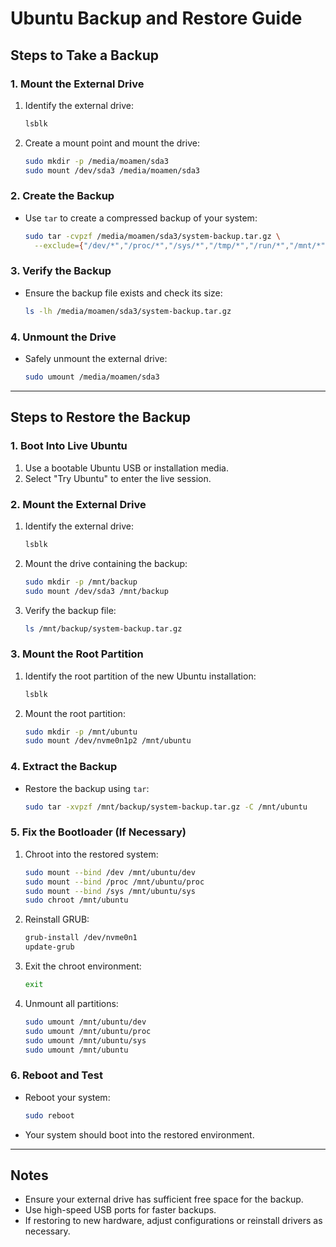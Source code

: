 # Ubuntu Backup and Restore Guide

## Steps to Take a Backup

### 1. Mount the External Drive
1. Identify the external drive:
   ```bash
   lsblk
   ```
2. Create a mount point and mount the drive:
   ```bash
   sudo mkdir -p /media/moamen/sda3
   sudo mount /dev/sda3 /media/moamen/sda3
   ```

### 2. Create the Backup
- Use `tar` to create a compressed backup of your system:
  ```bash
  sudo tar -cvpzf /media/moamen/sda3/system-backup.tar.gz \
    --exclude={"/dev/*","/proc/*","/sys/*","/tmp/*","/run/*","/mnt/*","/media/*","/lost+found","/swapfile"} /
  ```

### 3. Verify the Backup
- Ensure the backup file exists and check its size:
  ```bash
  ls -lh /media/moamen/sda3/system-backup.tar.gz
  ```

### 4. Unmount the Drive
- Safely unmount the external drive:
  ```bash
  sudo umount /media/moamen/sda3
  ```

---

## Steps to Restore the Backup

### 1. Boot Into Live Ubuntu
1. Use a bootable Ubuntu USB or installation media.
2. Select "Try Ubuntu" to enter the live session.

### 2. Mount the External Drive
1. Identify the external drive:
   ```bash
   lsblk
   ```
2. Mount the drive containing the backup:
   ```bash
   sudo mkdir -p /mnt/backup
   sudo mount /dev/sda3 /mnt/backup
   ```
3. Verify the backup file:
   ```bash
   ls /mnt/backup/system-backup.tar.gz
   ```

### 3. Mount the Root Partition
1. Identify the root partition of the new Ubuntu installation:
   ```bash
   lsblk
   ```
2. Mount the root partition:
   ```bash
   sudo mkdir -p /mnt/ubuntu
   sudo mount /dev/nvme0n1p2 /mnt/ubuntu
   ```

### 4. Extract the Backup
- Restore the backup using `tar`:
  ```bash
  sudo tar -xvpzf /mnt/backup/system-backup.tar.gz -C /mnt/ubuntu
  ```

### 5. Fix the Bootloader (If Necessary)
1. Chroot into the restored system:
   ```bash
   sudo mount --bind /dev /mnt/ubuntu/dev
   sudo mount --bind /proc /mnt/ubuntu/proc
   sudo mount --bind /sys /mnt/ubuntu/sys
   sudo chroot /mnt/ubuntu
   ```
2. Reinstall GRUB:
   ```bash
   grub-install /dev/nvme0n1
   update-grub
   ```
3. Exit the chroot environment:
   ```bash
   exit
   ```
4. Unmount all partitions:
   ```bash
   sudo umount /mnt/ubuntu/dev
   sudo umount /mnt/ubuntu/proc
   sudo umount /mnt/ubuntu/sys
   sudo umount /mnt/ubuntu
   ```

### 6. Reboot and Test
- Reboot your system:
  ```bash
  sudo reboot
  ```
- Your system should boot into the restored environment.

---

## Notes
- Ensure your external drive has sufficient free space for the backup.
- Use high-speed USB ports for faster backups.
- If restoring to new hardware, adjust configurations or reinstall drivers as necessary.


